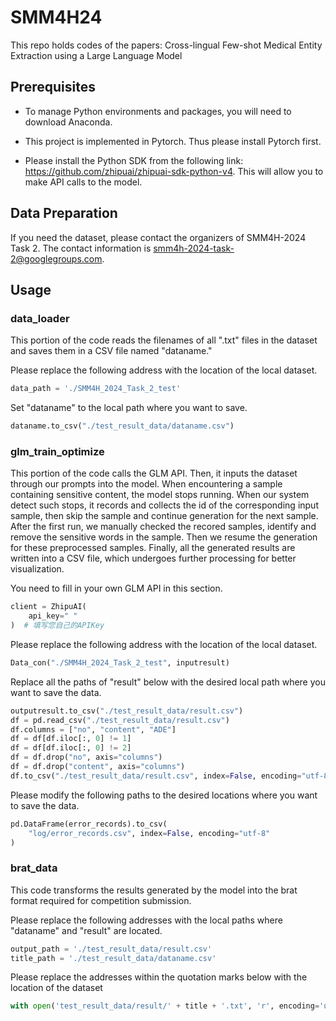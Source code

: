 # SMM4H24

This repo holds codes of the papers: Cross-lingual Few-shot Medical Entity Extraction using a Large Language Model

## Prerequisites
- To manage Python environments and packages, you will need to download Anaconda.

- This project is implemented in Pytorch. Thus please install Pytorch first.

-  Please install the Python SDK from the following link: https://github.com/zhipuai/zhipuai-sdk-python-v4. This will allow you to make API calls to the model.

## Data Preparation
If you need the dataset, please contact the organizers of SMM4H-2024 Task 2. The contact information is smm4h-2024-task-2@googlegroups.com.

## Usage
### data_loader
This portion of the code reads the filenames of all ".txt" files in the dataset and saves them in a CSV file named "dataname."

Please replace the following address with the location of the local dataset.
```python
data_path = './SMM4H_2024_Task_2_test'
```
Set "dataname" to the local path where you want to save.
```python
dataname.to_csv("./test_result_data/dataname.csv")
```

### glm_train_optimize
This portion of the code calls the GLM API. Then, it inputs the dataset through our prompts into the model. When encountering a sample containing sensitive content, the model stops running. When our system detect such stops, it records and collects the id of the corresponding input sample, then skip the sample and continue generation for the next sample. After the first run, we manually checked the recored samples, identify and remove the sensitive words in the sample. Then we resume the generation for these preprocessed samples. Finally, all the generated results are written into a CSV file, which undergoes further processing for better visualization.

You need to fill in your own GLM API in this section.
```python
client = ZhipuAI(
    api_key=" "
)  # 填写您自己的APIKey
```
Please replace the following address with the location of the local dataset.
```python
Data_con("./SMM4H_2024_Task_2_test", inputresult)
```
Replace all the paths of "result" below with the desired local path where you want to save the data.
```python
outputresult.to_csv("./test_result_data/result.csv")
df = pd.read_csv("./test_result_data/result.csv")
df.columns = ["no", "content", "ADE"]
df = df[df.iloc[:, 0] != 1]
df = df[df.iloc[:, 0] != 2]
df = df.drop("no", axis="columns")
df = df.drop("content", axis="columns")
df.to_csv("./test_result_data/result.csv", index=False, encoding="utf-8")
```
Please modify the following paths to the desired locations where you want to save the data.
```python
pd.DataFrame(error_records).to_csv(
    "log/error_records.csv", index=False, encoding="utf-8"
)
```

### brat_data
This code transforms the results generated by the model into the brat format required for competition submission.

Please replace the following addresses with the local paths where "dataname" and "result" are located.
```python
output_path = './test_result_data/result.csv'
title_path = './test_result_data/dataname.csv'
```
Please replace the addresses within the quotation marks below with the location of the dataset
```python
with open('test_result_data/result/' + title + '.txt', 'r', encoding='utf-8') as file3:
```
